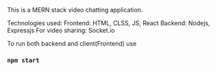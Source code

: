 This is a MERN stack video chatting application.

Technologies used:
Frontend: HTML, CLSS, JS, React
Backend: Nodejs, Expressjs
For video sharing: Socket.io

To run both backend and client(Frontend) use

### `npm start`
